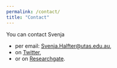 ```yaml
---
permalink: /contact/
title: "Contact"
---
```

You can contact Svenja 

- per email: Svenja.Halfter@utas.edu.au,
- on [Twitter](https://twitter.com/svenja_halfter),
- or on [Researchgate](https://www.researchgate.net/profile/Svenja_Halfter2).
